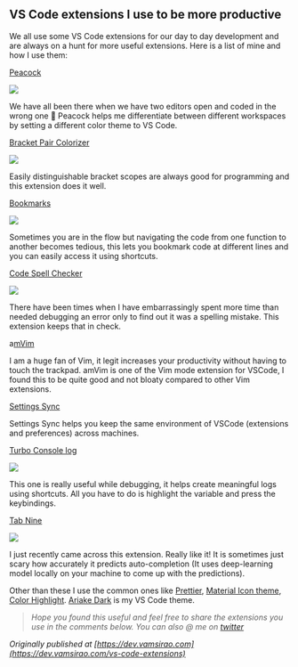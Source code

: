 ## VS Code extensions I use to be more productive


We all use some VS Code extensions for our day to day development and are always on a hunt for more useful extensions. Here is a list of mine and how I use them:

[Peacock](https://www.peacockcode.dev/)

![](https://cdn.hashnode.com/res/hashnode/image-dev/upload/v1626352311257/0q3TXemA2.png)

We have all been there when we have two editors open and coded in the wrong one 🤦 Peacock helps me differentiate between different workspaces by setting a different color theme to VS Code.

[Bracket Pair Colorizer](https://marketplace.visualstudio.com/items?itemName=CoenraadS.bracket-pair-colorizer-2)

![](https://cdn.hashnode.com/res/hashnode/image-dev/upload/v1626352313850/iwlg8EiYM.png)

Easily distinguishable bracket scopes are always good for programming and this extension does it well.

[Bookmarks](https://marketplace.visualstudio.com/items?itemName=alefragnani.Bookmarks)

![](https://cdn.hashnode.com/res/hashnode/image-dev/upload/v1626352319101/Np8gWlsfJY.gif)

Sometimes you are in the flow but navigating the code from one function to another becomes tedious, this lets you bookmark code at different lines and you can easily access it using shortcuts.

[Code Spell Checker](https://marketplace.visualstudio.com/items?itemName=streetsidesoftware.code-spell-checker)

![](https://cdn.hashnode.com/res/hashnode/image-dev/upload/v1626352323683/VpcTF3tan.gif)

There have been times when I have embarrassingly spent more time than needed debugging an error only to find out it was a spelling mistake. This extension keeps that in check.

a[mVim](https://marketplace.visualstudio.com/items?itemName=auiworks.amvim)

I am a huge fan of Vim, it legit increases your productivity without having to touch the trackpad. amVim is one of the Vim mode extension for VSCode, I found this to be quite good and not bloaty compared to other Vim extensions.

[Settings Sync](https://marketplace.visualstudio.com/items?itemName=Shan.code-settings-sync)

Settings Sync helps you keep the same environment of VSCode (extensions and preferences) across machines.

[Turbo Console log](https://marketplace.visualstudio.com/items?itemName=ChakrounAnas.turbo-console-log)

![](https://cdn.hashnode.com/res/hashnode/image-dev/upload/v1626352328816/ozqo0Y09V.gif)

This one is really useful while debugging, it helps create meaningful logs using shortcuts. All you have to do is highlight the variable and press the keybindings.

[Tab Nine](https://marketplace.visualstudio.com/items?itemName=TabNine.tabnine-vscode)

![](https://cdn.hashnode.com/res/hashnode/image-dev/upload/v1626352338114/kY7BS3htu.gif)

I just recently came across this extension. Really like it! It is sometimes just scary how accurately it predicts auto-completion (It uses deep-learning model locally on your machine to come up with the predictions).

Other than these I use the common ones like [Prettier](https://marketplace.visualstudio.com/items?itemName=esbenp.prettier-vscode), [Material Icon theme](https://marketplace.visualstudio.com/items?itemName=PKief.material-icon-theme), [Color Highlight](https://marketplace.visualstudio.com/items?itemName=naumovs.color-highlight). [Ariake Dark](https://marketplace.visualstudio.com/items?itemName=wart.ariake-dark) is my VS Code theme.
> *Hope you found this useful and feel free to share the extensions you use in the comments below. You can also @ me on [twitter](https://twitter.com/vamsirao7)*

*Originally published at [https://dev.vamsirao.com](https://dev.vamsirao.com/vs-code-extensions)*